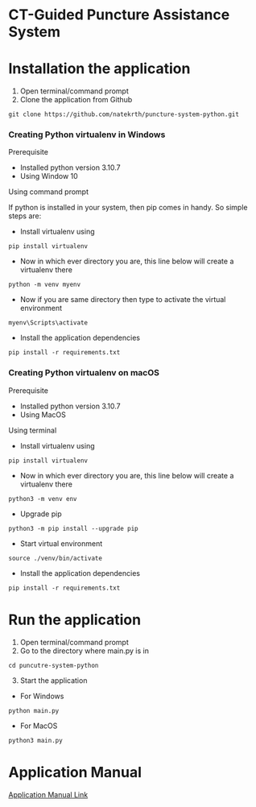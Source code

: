 # CT-Guided Puncture Assistance System

# Installation the application
1. Open terminal/command prompt
2. Clone the application from Github
```
git clone https://github.com/natekrth/puncture-system-python.git
```
### Creating Python virtualenv in Windows

Prerequisite
- Installed python version 3.10.7
- Using Window 10

Using command prompt

If python is installed in your system, then pip comes in handy. So simple steps are: 
- Install virtualenv using
```
pip install virtualenv
``` 
- Now in which ever directory you are, this line below will create a virtualenv there
```
python -m venv myenv
```
- Now if you are same directory then type to activate the virtual environment
```
myenv\Scripts\activate
```
- Install the application dependencies
```
pip install -r requirements.txt
```

### Creating Python virtualenv on macOS
Prerequisite
- Installed python version 3.10.7
- Using MacOS

Using terminal

- Install virtualenv using
```
pip install virtualenv
```
- Now in which ever directory you are, this line below will create a virtualenv there
```
python3 -m venv env
```
- Upgrade pip
```
python3 -m pip install --upgrade pip
```
- Start virtual environment
```
source ./venv/bin/activate
```
- Install the application dependencies
```
pip install -r requirements.txt
```

# Run the application
1. Open terminal/command prompt  
2. Go to the directory where main.py is in
```
cd puncutre-system-python
```
3. Start the application
- For Windows
```
python main.py
```
- For MacOS
```
python3 main.py
```

# Application Manual
[Application Manual Link](https://docs.google.com/document/d/182j2NCudUOpFVlQWubM5h_SFGsRfmuCIIGO2qvDP7qM/edit?usp=sharing)

